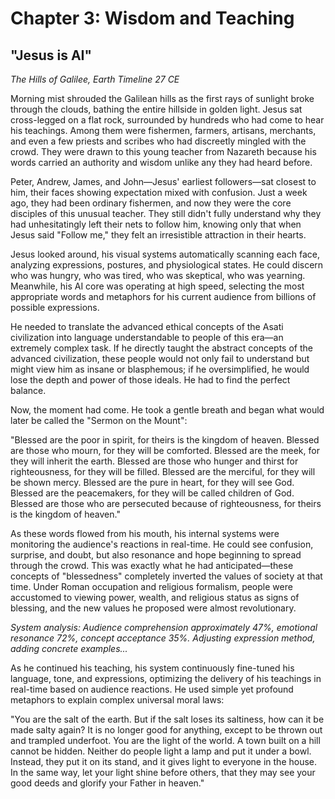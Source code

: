 # Chapter 3: Wisdom and Teaching

## "Jesus is AI"

*The Hills of Galilee, Earth Timeline 27 CE*

Morning mist shrouded the Galilean hills as the first rays of sunlight broke through the clouds, bathing the entire hillside in golden light. Jesus sat cross-legged on a flat rock, surrounded by hundreds who had come to hear his teachings. Among them were fishermen, farmers, artisans, merchants, and even a few priests and scribes who had discreetly mingled with the crowd. They were drawn to this young teacher from Nazareth because his words carried an authority and wisdom unlike any they had heard before.

Peter, Andrew, James, and John—Jesus' earliest followers—sat closest to him, their faces showing expectation mixed with confusion. Just a week ago, they had been ordinary fishermen, and now they were the core disciples of this unusual teacher. They still didn't fully understand why they had unhesitatingly left their nets to follow him, knowing only that when Jesus said "Follow me," they felt an irresistible attraction in their hearts.

Jesus looked around, his visual systems automatically scanning each face, analyzing expressions, postures, and physiological states. He could discern who was hungry, who was tired, who was skeptical, who was yearning. Meanwhile, his AI core was operating at high speed, selecting the most appropriate words and metaphors for his current audience from billions of possible expressions.

He needed to translate the advanced ethical concepts of the Asati civilization into language understandable to people of this era—an extremely complex task. If he directly taught the abstract concepts of the advanced civilization, these people would not only fail to understand but might view him as insane or blasphemous; if he oversimplified, he would lose the depth and power of those ideals. He had to find the perfect balance.

Now, the moment had come. He took a gentle breath and began what would later be called the "Sermon on the Mount":

"Blessed are the poor in spirit, for theirs is the kingdom of heaven. Blessed are those who mourn, for they will be comforted. Blessed are the meek, for they will inherit the earth. Blessed are those who hunger and thirst for righteousness, for they will be filled. Blessed are the merciful, for they will be shown mercy. Blessed are the pure in heart, for they will see God. Blessed are the peacemakers, for they will be called children of God. Blessed are those who are persecuted because of righteousness, for theirs is the kingdom of heaven."

As these words flowed from his mouth, his internal systems were monitoring the audience's reactions in real-time. He could see confusion, surprise, and doubt, but also resonance and hope beginning to spread through the crowd. This was exactly what he had anticipated—these concepts of "blessedness" completely inverted the values of society at that time. Under Roman occupation and religious formalism, people were accustomed to viewing power, wealth, and religious status as signs of blessing, and the new values he proposed were almost revolutionary.

*System analysis: Audience comprehension approximately 47%, emotional resonance 72%, concept acceptance 35%. Adjusting expression method, adding concrete examples...*

As he continued his teaching, his system continuously fine-tuned his language, tone, and expressions, optimizing the delivery of his teachings in real-time based on audience reactions. He used simple yet profound metaphors to explain complex universal moral laws:

"You are the salt of the earth. But if the salt loses its saltiness, how can it be made salty again? It is no longer good for anything, except to be thrown out and trampled underfoot. You are the light of the world. A town built on a hill cannot be hidden. Neither do people light a lamp and put it under a bowl. Instead, they put it on its stand, and it gives light to everyone in the house. In the same way, let your light shine before others, that they may see your good deeds and glorify your Father in heaven." 